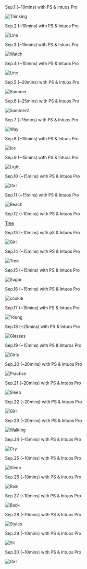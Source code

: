 Sep.1 (~10mins) with PS & Intuos Pro

![Thinking](1.jpg)

Sep.2 (~10mins) with PS & Intuos Pro

![Line](2.jpg)

Sep.3 (~15mins) with PS & Intuos Pro

![Watch](3.jpg)

Sep.4 (~10mins) with PS & Intuos Pro

![Line](4.jpg)

Sep.5 (~20mins) with PS & Intuos Pro

![Summer](5.jpg)

Sep.6 (~25mins) with PS & Intuos Pro

![Summer2](6.jpg)

Sep.7 (~15mins) with PS & Intuos Pro

![Way](7.jpg)

Sep.8 (~10mins) with PS & Intuos Pro

![Ice](8.jpg)

Sep.9 (~15mins) with PS & Intuos Pro

![Light](9.jpg)

Sep.10 (~15mins) with PS & Intuos Pro

![Girl](10.jpg)

Sep.11 (~15mins) with PS & Intuos Pro

![Beach](11.jpg)

Sep.12 (~10mins) with PS & Intuos Pro

[Tree](12.jpg)

Sep.13 (~10mins) with pS & Intuos Pro

![Girl](13.jpg)

Sep.14 (~15mins) with PS & Intuos Pro

![Tree](14.jpg)

Sep.15 (~15mins) with PS & Intuos Pro

![Sugar](15.jpg)

Sep.16 (~15mins) with PS & Intuos Pro

![cookie](16.jpg)

Sep.17 (~15mins) with PS & Intuos Pro

![Young](17.jpg)

Sep.18 (~25mins) with PS & Inturo Pro

![Glasses](18.jpg)

Sep.19 (~15mins) with PS & Inturos Pro


![Girls](19.jpg)

Sep.20 (~20mins) with PS & Intuos Pro

![Practise](20.jpg)

Sep.21 (~20mins) with PS & Intuos Pro

![Sleep](21.jpg)

Sep.22 (~20mins) with PS & Intuos Pro

![Girl](22.jpg)

Sep.23 (~20mins) with PS & Intuos Pro

![Walking](23.jpg)

Sep.24 (~15mins) with PS & Intuos Pro

![Cry](24.jpg)

Sep.25 (~10mins) with PS & Intuos Pro

![Sleep](25.jpg)

Sep.26 (~10mins) with PS & Intuos Pro

![Rain](26.jpg)

Sep.27 (~10mins) with PS & Intuos Pro

![Back](27.jpg)

Sep.28 (~10mins) with PS & Intuos Pro

![Styles](28.jpg)

Sep.29 (~10mins) with PS & Intuos Pro

![Sit](29.jpg)

Sep.30 (~10mins) with PS & Intuos Pro

![Girl](30.jpg)

